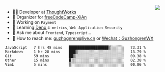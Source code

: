 <img align="right" src="https://github-readme-stats.vercel.app/api?username=guzhongren&show_icons=true&icon_color=805AD5&text_color=000&bg_color=ffffff&hide_title=true" />

- 👨‍💻  Developer at [ThoughtWorks](https://thoughtworks.com)
- 🏢 Organizer for [freeCodeCamp-XiAn](https://github.com/orgs/freeCodeCamp-XiAn)
- 🔭 Working on `Payment`
- 🌱 Learning [Deno](https://deno.land/),`4 metrics`,  `Web Application Security`
- 💬 Ask me about `Frontend`, `Typescript`...
- 🔎 How to reach me: [guzhognren@live.cn](guzhognren@live.cn) or [Wechat：GuzhongrenWX]()

<!--START_SECTION:waka-->
```text
JavaScript   7 hrs 48 mins   ██████████████████▒░░░░░░   73.31 % 
Markdown     1 hr 28 mins    ███▒░░░░░░░░░░░░░░░░░░░░░   13.79 % 
Git          59 mins         ██▒░░░░░░░░░░░░░░░░░░░░░░   09.38 % 
Other        15 mins         ▓░░░░░░░░░░░░░░░░░░░░░░░░   02.38 % 
VimL         5 mins          ▒░░░░░░░░░░░░░░░░░░░░░░░░   00.86 % 
```
<!--END_SECTION:waka-->

